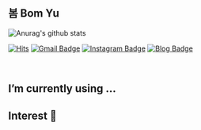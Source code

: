 ## 봄 Bom Yu

![Anurag's github stats](https://github-readme-stats.vercel.app/api?username=YUB0M&show_icons=true)

[![Hits](https://hits.seeyoufarm.com/api/count/incr/badge.svg?url=https%3A%2F%2Fgithub.com%2Fchajuhui123&count_bg=%23FFD5D5&title_bg=%23FF7575&icon=&icon_color=%23E7E7E7&title=VISIT&edge_flat=false)](https://hits.seeyoufarm.com)
[![Gmail Badge](https://img.shields.io/badge/Gmail-d14836?style=flat-square&logo=Gmail&logoColor=white&link=mailto:yubom.dev@gmail.com)](mailto:yubom.dev@gmail.com)
[![Instagram Badge](https://img.shields.io/badge/-Instagram-dd2a7b?style=flat-square&logo=instagram&logoColor=white&link=https://www.instagram.com/yu_spring/)](https://www.instagram.com/yu_spring/) 
[![Blog Badge](http://img.shields.io/badge/-Blog-brightgreen?style=flat-square&logo=FF5722&link=https://blog.naver.com/uueni)](https://blog.naver.com/uueni)

<br>

## I’m currently using ...


## Interest 👀
